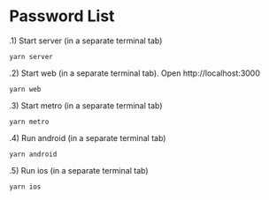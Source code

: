 # Password List
.1) Start server (in a separate terminal tab)

`yarn server` 

.2) Start web (in a separate terminal tab). Open http://localhost:3000

 `yarn web`
 
 .3) Start metro (in a separate terminal tab)
 
`yarn metro`

 .4) Run android (in a separate terminal tab)

`yarn android`

.5) Run ios (in a separate terminal tab)

`yarn ios`